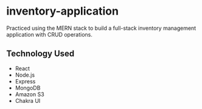 # inventory-application
Practiced using the MERN stack to build a full-stack inventory management application with CRUD operations. 

## Technology Used
- React
- Node.js
- Express
- MongoDB
- Amazon S3
- Chakra UI
